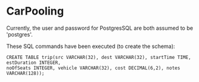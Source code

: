 # CarPooling

Currently, the user and password for PostgresSQL are both assumed to be 'postgres'.

These SQL commands have been executed (to create the schema):
```
CREATE TABLE trip(src VARCHAR(32), dest VARCHAR(32), startTime TIME, estDuration INTEGER,
noOfSeats INTEGER, vehicle VARCHAR(32), cost DECIMAL(6,2), notes VARCHAR(128));
```
